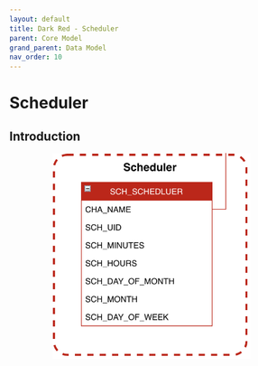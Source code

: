 ```yaml
---
layout: default
title: Dark Red - Scheduler
parent: Core Model
grand_parent: Data Model
nav_order: 10
---
```


# Scheduler

## Introduction
<p align="center"><img src="../../../../assets/img/data-model/Scheduler.png" width="350"></p>
